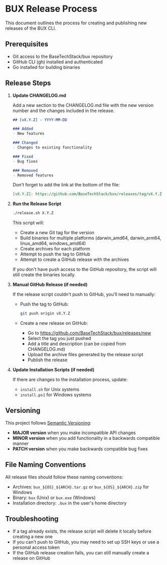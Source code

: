 # BUX Release Process

This document outlines the process for creating and publishing new releases of the BUX CLI.

## Prerequisites

- Git access to the BaseTechStack/bux repository
- GitHub CLI (gh) installed and authenticated
- Go installed for building binaries

## Release Steps

1. **Update CHANGELOG.md**

   Add a new section to the CHANGELOG.md file with the new version number and the changes included in the release.

   ```markdown
   ## [vX.Y.Z] - YYYY-MM-DD

   ### Added
   - New features

   ### Changed
   - Changes to existing functionality

   ### Fixed
   - Bug fixes

   ### Removed
   - Removed features
   ```

   Don't forget to add the link at the bottom of the file:

   ```markdown
   [vX.Y.Z]: https://github.com/BaseTechStack/bux/releases/tag/vX.Y.Z
   ```

2. **Run the Release Script**

   ```bash
   ./release.sh X.Y.Z
   ```

   This script will:
   - Create a new Git tag for the version
   - Build binaries for multiple platforms (darwin_amd64, darwin_arm64, linux_amd64, windows_amd64)
   - Create archives for each platform
   - Attempt to push the tag to GitHub
   - Attempt to create a GitHub release with the archives

   If you don't have push access to the GitHub repository, the script will still create the binaries locally.

3. **Manual GitHub Release (if needed)**

   If the release script couldn't push to GitHub, you'll need to manually:
   
   - Push the tag to GitHub:
     ```bash
     git push origin vX.Y.Z
     ```
   
   - Create a new release on GitHub:
     - Go to https://github.com/BaseTechStack/bux/releases/new
     - Select the tag you just pushed
     - Add a title and description (can be copied from CHANGELOG.md)
     - Upload the archive files generated by the release script
     - Publish the release

4. **Update Installation Scripts (if needed)**

   If there are changes to the installation process, update:
   - `install.sh` for Unix systems
   - `install.ps1` for Windows systems

## Versioning

This project follows [Semantic Versioning](https://semver.org/):

- **MAJOR version** when you make incompatible API changes
- **MINOR version** when you add functionality in a backwards compatible manner
- **PATCH version** when you make backwards compatible bug fixes

## File Naming Conventions

All release files should follow these naming conventions:

- Archives: `bux_${OS}_${ARCH}.tar.gz` or `bux_${OS}_${ARCH}.zip` for Windows
- Binary: `bux` (Unix) or `bux.exe` (Windows)
- Installation directory: `.bux` in the user's home directory

## Troubleshooting

- If a tag already exists, the release script will delete it locally before creating a new one
- If you can't push to GitHub, you may need to set up SSH keys or use a personal access token
- If the GitHub release creation fails, you can still manually create a release on GitHub
